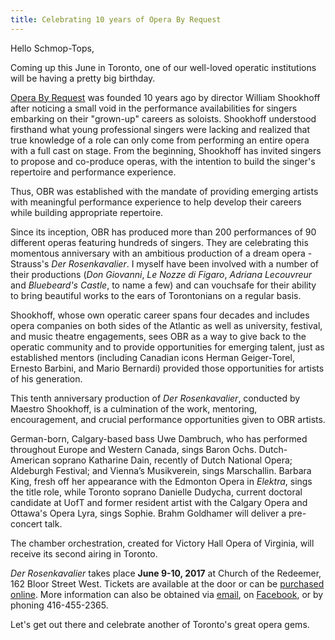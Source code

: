 ```yaml
---
title: Celebrating 10 years of Opera By Request
---
```


Hello Schmop-Tops, 

Coming up this June in Toronto, one of our well-loved operatic institutions will be having a pretty big birthday. 

[Opera By Request](/scene/companies/opera-by-request/) was founded 10 years ago by director William Shookhoff after noticing a small void in the performance availabilities for singers embarking on their "grown-up" careers as soloists. Shookhoff understood firsthand what young professional singers were lacking and realized that true knowledge of a role can only come from performing an entire opera with a full cast on stage. From the beginning, Shookhoff has invited singers to propose and co-produce operas, with the intention to build the singer's repertoire and performance experience. 

Thus, OBR was established with the mandate of providing emerging artists with meaningful performance experience to help develop their careers while building appropriate repertoire. 

Since its inception, OBR has produced more than 200 performances of 90 different operas featuring hundreds of singers. They are celebrating this momentous anniversary with an ambitious production of a dream opera - Strauss's *Der Rosenkavalier*. I myself have been involved with a number of their productions (*Don Giovanni*, *Le Nozze di Figaro*, *Adriana Lecouvreur* and *Bluebeard's Castle*, to name a few) and can vouchsafe for their ability to bring beautiful works to the ears of Torontonians on a regular basis. 

Shookhoff, whose own operatic career spans four decades and includes opera companies on both sides of the Atlantic as well as university, festival, and music theatre engagements, sees OBR as a way to give back to the operatic community and to provide opportunities for emerging talent, just as established mentors (including Canadian icons Herman Geiger-Torel, Ernesto Barbini, and Mario Bernardi) provided those opportunities for artists of his generation.

This tenth anniversary production of *Der Rosenkavalier*, conducted by Maestro Shookhoff, is a culmination of the work, mentoring, encouragement, and crucial performance opportunities given to OBR artists.

German-born, Calgary-based bass Uwe Dambruch, who has performed throughout Europe and Western Canada, sings Baron Ochs. Dutch-American soprano Katharine Dain, recently of Dutch National Opera; Aldeburgh Festival; and Vienna’s Musikverein, sings Marschallin. Barbara King, fresh off her appearance with the Edmonton Opera in *Elektra*, sings the title role, while Toronto soprano Danielle Dudycha, current doctoral candidate at UofT and former resident artist with the Calgary Opera and Ottawa's Opera Lyra, sings Sophie. Brahm Goldhamer will deliver a pre-concert talk.

The chamber orchestration, created for Victory Hall Opera of Virginia, will receive its second airing in Toronto.

*Der Rosenkavalier* takes place **June 9-10, 2017** at Church of the Redeemer, 162 Bloor Street West. Tickets are available at the door or can be [purchased online](http://www.obr10.ca/). More information can also be obtained via [email](mailto:operabyrequest.news@gmail.com), on [Facebook](https://www.facebook.com/events/1205546439562324/), or by phoning 416-455-2365.

Let's get out there and celebrate another of Toronto's great opera gems.
